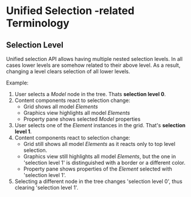 # Unified Selection -related Terminology

## Selection Level

Unified selection API allows having multiple nested selection levels. In all
cases lower levels are somehow related to their above level. As a result,
changing a level clears selection of all lower levels.

Example:
1. User selects a *Model* node in the tree. Thats **selection level 0**.
2. Content components react to selection change:
   - Grid shows all model *Elements*
   - Graphics view highlights all model *Elements*
   - Property pane shows selected *Model* properties
3. User selects one of the *Element* instances in the grid. That's
**selection level 1**.
4. Content components react to selection change:
   - Grid still shows all model *Elements* as it reacts only to top level
   selection.
   - Graphics view still highlights all model *Elements*, but the one in
   'selection level 1' is distinguished with a border or a different color.
   - Property pane shows properties of the *Element* selected with 'selection
   level 1'.
5. Selecting a different node in the tree changes 'selection level 0', thus
clearing 'selection level 1'.
